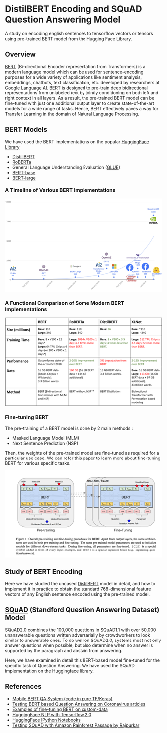 # DistilBERT Encoding and SQuAD Question Answering Model
A study on encoding english sentences to tensorflow vectors or tensors using pre-trained BERT model from the Hugging Face Library.

## Overview 

[BERT](https://arxiv.org/abs/1810.04805) (Bi-directional Encoder representation from Transformers) is a modern language model which can be used for sentence-encoding purposes for a wide variety of applications like sentiment analysis, embeddings, chatbots, text classification, etc. developed by researchers at [Google Language AI](https://research.google/teams/language/). BERT is designed to pre-train deep bidirectional representations from unlabeled text by jointly conditioning on both left and right context in all layers. As a result, the pre-trained BERT model can be fine-tuned with just one additional output layer to create state-of-the-art models for a wide range of tasks. Hence, BERT effectively paves a way for Transfer Learning in the domain of Natural Language Processing.

## BERT Models

We have used the BERT implementations on the popular [HuggingFace Library](https://huggingface.co/)

- [DistillBERT](https://huggingface.co/transformers/model_doc/distilbert.html)
- [RoBERTa](https://huggingface.co/transformers/model_doc/roberta.html)
- General Language Understanding Evaluation ([GLUE](https://gluebenchmark.com/))
- [BERT-base](https://huggingface.co/bert-base-uncased)
- [BERT-large](https://huggingface.co/bert-large-uncased)




### A Timeline of Various BERT Implementations

![Timeline of the Implementations of BERT](BERT_Timeline.png)


### A Functional Comparison of Some Modern BERT Implementations

![Comparison of Various BERT Models](BERT_Comparison.png)


### Fine-tuning BERT 

The pre-training of a BERT model is done by 2 main methods :
- Masked Language Model (MLM)
- Next Sentence Prediction (NSP)

Then, the weights of the pre-trained model are fine-tuned as required for a particular use case. We can refer [this paper](https://arxiv.org/pdf/1810.04805.pdf) to learn more about fine-tuning BERT for various specific tasks. 

![BERT Pre-Training and Fine-tuning](BERT_Training.png)


## Study of BERT Encoding

Here we have studied the uncased [DistilBERT](https://arxiv.org/abs/1910.01108) model in detail, and how to implement it in practice to obtain the standard 768-dimensional feature vectors of any English sentence encoded using the pre-trained model. 

## [SQuAD](https://rajpurkar.github.io/SQuAD-explorer/) (Standford Question Answering Dataset) Model

SQuAD2.0 combines the 100,000 questions in SQuAD1.1 with over 50,000 unanswerable questions written adversarially by crowdworkers to look similar to answerable ones. To do well on SQuAD2.0, systems must not only answer questions when possible, but also determine when no answer is supported by the paragraph and abstain from answering.

Here, we have examined in detail this BERT-based model fine-tuned for the specific task of Question Answering. We have used the SQuAD implementation on the Huggingface library.

## References

* [Mobile BERT QA System (code in pure TF/Keras)](https://www.tensorflow.org/lite/models/bert_qa/overview)
* [Testing BERT based Question Answering on Coronavirus articles](https://towardsdatascience.com/testing-bert-based-question-answering-on-coronavirus-articles-13623637a4ff)
* [Examples of fine-tuning BERT on custom-data](https://huggingface.co/transformers/examples.html#squad)
* [HuggingFace NLP with Tensorflow 2.0](https://medium.com/tensorflow/using-tensorflow-2-for-state-of-the-art-natural-language-processing-102445cda54a)
* [HuggingFace IPython Notebooks](https://huggingface.co/transformers/notebooks.html)
* [Testing SQuAD with Amazon Rainforest Passage by Rajpurkar](https://rajpurkar.github.io/SQuAD-explorer/explore/v2.0/dev/Amazon_rainforest.html?model=nlnet%20(single%20model)%20(Microsoft%20Research%20Asia)&version=v2.0)
